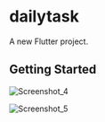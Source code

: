 

# dailytask

A new Flutter project.

## Getting Started

![Screenshot_4](https://user-images.githubusercontent.com/81028182/123508988-9d721200-d692-11eb-97d9-53c86d677b2d.png)

![Screenshot_5](https://user-images.githubusercontent.com/81028182/123508996-af53b500-d692-11eb-8089-66e17ae52dd6.png)
